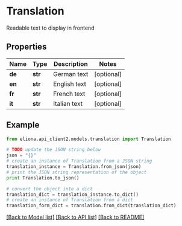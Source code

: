 # Translation

Readable text to display in frontend

## Properties

Name | Type | Description | Notes
------------ | ------------- | ------------- | -------------
**de** | **str** | German text | [optional] 
**en** | **str** | English text | [optional] 
**fr** | **str** | French text | [optional] 
**it** | **str** | Italian text | [optional] 

## Example

```python
from eliona.api_client2.models.translation import Translation

# TODO update the JSON string below
json = "{}"
# create an instance of Translation from a JSON string
translation_instance = Translation.from_json(json)
# print the JSON string representation of the object
print Translation.to_json()

# convert the object into a dict
translation_dict = translation_instance.to_dict()
# create an instance of Translation from a dict
translation_form_dict = translation.from_dict(translation_dict)
```
[[Back to Model list]](../README.md#documentation-for-models) [[Back to API list]](../README.md#documentation-for-api-endpoints) [[Back to README]](../README.md)


